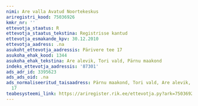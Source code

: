 ```yaml
---
nimi: Are valla Avatud Noortekeskus
ariregistri_kood: 75036926
kmkr_nr: ''
ettevotja_staatus: R
ettevotja_staatus_tekstina: Registrisse kantud
ettevotja_esmakande_kpv: 30.12.2010
ettevotja_aadress: .na
asukoht_ettevotja_aadressis: Pärivere tee 17
asukoha_ehak_kood: 1344
asukoha_ehak_tekstina: Are alevik, Tori vald, Pärnu maakond
indeks_ettevotja_aadressis: '87301'
ads_adr_id: 3395623
ads_ads_oid: .na
ads_normaliseeritud_taisaadress: Pärnu maakond, Tori vald, Are alevik, Pärivere tee
  17
teabesysteemi_link: https://ariregister.rik.ee/ettevotja.py?ark=75036926&ref=rekvisiidid
---
```

